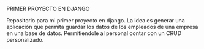 PRIMER PROYECTO EN DJANGO

Repositorio para mi primer proyecto en django. 
La idea es generar una aplicación que permita guardar los datos de los empleados de una empresa en una base de datos.
Permitiendole al personal contar con un CRUD personalizado.
